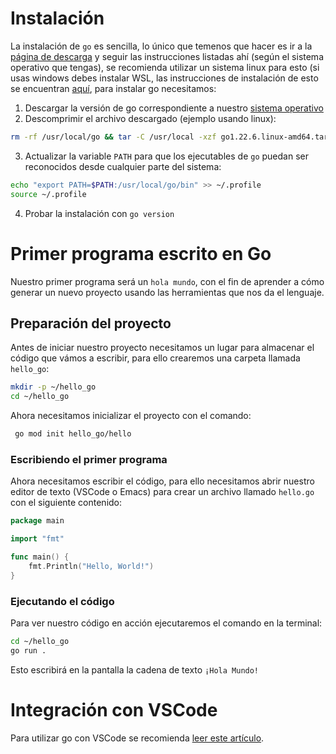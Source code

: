 # Instalación

La instalación de `go` es sencilla, lo único que temenos que hacer es ir a la
[página de descarga](https://go.dev/doc/install) y seguir las instrucciones
listadas ahí (según el sistema operativo que tengas), se recomienda utilizar un
sistema linux para esto (si usas windows debes instalar WSL, las instrucciones
de instalación de esto se encuentran
[aquí](https://learn.microsoft.com/es-es/windows/wsl/install), para instalar go
necesitamos:

1. Descargar la versión de go correspondiente a nuestro [sistema operativo](https://go.dev/dl/)
2. Descomprimir el archivo descargado (ejemplo usando linux):
```bash
rm -rf /usr/local/go && tar -C /usr/local -xzf go1.22.6.linux-amd64.tar.gz
```
3. Actualizar la variable `PATH` para que los ejecutables de `go` puedan ser
   reconocidos desde cualquier parte del sistema:
```bash
echo "export PATH=$PATH:/usr/local/go/bin" >> ~/.profile
source ~/.profile
```
4. Probar la instalación con `go version`

# Primer programa escrito en Go

Nuestro primer programa será un `hola mundo`, con el fin de aprender a cómo
generar un nuevo proyecto usando las herramientas que nos da el lenguaje.

## Preparación del proyecto

Antes de iniciar nuestro proyecto necesitamos un lugar para almacenar el código
que vámos a escribir, para ello crearemos una carpeta llamada `hello_go`:

```bash
mkdir -p ~/hello_go
cd ~/hello_go
```

Ahora necesitamos inicializar el proyecto con el comando:

```bash
 go mod init hello_go/hello
```

### Escribiendo el primer programa

Ahora necesitamos escribir el código, para ello necesitamos abrir nuestro editor
de texto (VSCode o Emacs) para crear un archivo llamado `hello.go` con el
siguiente contenido:

```go
package main

import "fmt"

func main() {
    fmt.Println("Hello, World!")
}
```
### Ejecutando el código

Para ver nuestro código en acción ejecutaremos el comando en la terminal:

```bash
cd ~/hello_go
go run .
```

Esto escribirá en la pantalla la cadena de texto `¡Hola Mundo!`

# Integración con VSCode

Para utilizar go con VSCode se recomienda [leer este artículo](https://code.visualstudio.com/docs/languages/go).
